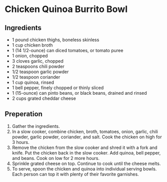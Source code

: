 # Chicken Quinoa Burrito Bowl

## Ingredients
* 1 pound chicken thighs, boneless skinless
* 1 cup chicken broth
* 1 (14 1/2-ounce) can diced tomatoes, or tomato puree
* 1 onion, chopped
* 3 cloves garlic, chopped
* 2 teaspoons chili powder
* 1/2 teaspoon garlic powder
* 1/2 teaspoon coriander
* 1 cup quinoa, rinsed
* 1 bell pepper, finely chopped or thinly sliced
* 1 (15-ounce) can pinto beans, or black beans, drained and rinsed
* 2 cups grated cheddar cheese

## Preperation
1. Gather the ingredients.
1. In a slow cooker, combine chicken, broth, tomatoes, onion, garlic, chili powder, garlic powder, coriander, and salt. Cook the chicken on high for 3 hours.
1. Remove the chicken from the slow cooker and shred it with a fork and knife. Put the chicken back in the slow cooker. Add quinoa, bell pepper, and beans. Cook on low for 2 more hours.
1. Sprinkle grated cheese on top. Continue to cook until the cheese melts.
1. To serve, spoon the chicken and quinoa into individual serving bowls. Each person can top it with plenty of their favorite garnishes. 